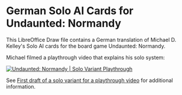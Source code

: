 # German Solo AI Cards for Undaunted: Normandy

This LibreOffice Draw file contains a German translation of Michael D. Kelley's
Solo AI cards for the board game Undaunted: Normandy.

Michael filmed a playthrough video that explains his solo system:

[![Undaunted: Normandy | Solo Variant Playthrough](https://img.youtube.com/vi/lHmt1Hj_0n4/0.jpg)](https://boardgamegeek.com/video/276996/undaunted-normandy/one-stop-co-op-shop-solo-variant-playthrough)

See [First draft of a solo variant for a playthrough video](https://boardgamegeek.com/thread/2478202/first-draft-of-a-solo-variant-for-a-playthrough-vi) for additional information.
